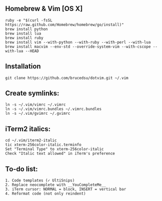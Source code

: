 ## Homebrew & Vim [OS X]

    ruby -e "$(curl -fsSL https://raw.github.com/Homebrew/homebrew/go/install)"
    brew install python
    brew install lua
    brew install ruby
    brew install vim --with-python --with-ruby --with-perl --with-lua
    brew install macvim --env-std --override-system-vim --with-cscope --with-lua --HEAD

## Installation

    git clone https://github.com/brucedsu/dotvim.git ~/.vim

## Create symlinks:

    ln -s ~/.vim/vimrc ~/.vimrc
    ln -s ~/.vim/vimrc.bundles ~/.vimrc.bundles
    ln -s ~/.vim/gvimrc ~/.gvimrc

## iTerm2 italics:

    cd ~/.vim/iterm2-italic
    tic xterm-256color-italic.terminfo
    Set "Terminal Type" to xterm-256color-italic
    Check "Italic text allowed" in iTerm's preference

## To-do list:

    1. Code templates (✓ UltiSnips)
    2. Replace neocomplete with __YouCompleteMe__
    3. iTerm cursor: NORMAL = block, INSERT = vertical bar
    4. Reformat code (not only reindent)
